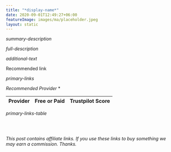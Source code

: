 ```yaml
---
title: "*display-name*"
date: 2020-09-01T12:49:27+06:00
featureImage: images/ma/placeholder.jpeg
layout: static
---
```


*summary-description*

*full-description*

*additional-text*

Recommended link

*primary-links*

*Recommended Provider* *

| Provider      | Free or Paid  |  Trustpilot Score  |
| :-----------          | :--------------:      |  :--------------:         |
*primary-links-table*  

<br/><br/>

*This post contains affiliate links. If you use these links to buy something we may
earn a commission. Thanks.*






